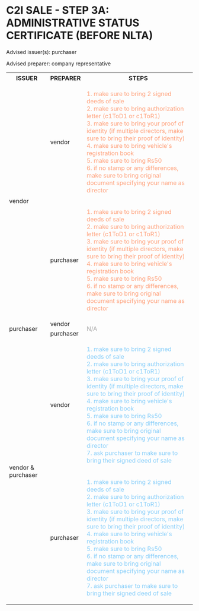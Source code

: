 # C2I SALE - STEP 3A: ADMINISTRATIVE STATUS CERTIFICATE (BEFORE NLTA)

Advised issuer(s): purchaser

Advised preparer: company representative

<table>
  <tr>
    <th>ISSUER</th>
    <th>PREPARER</th>
    <th>STEPS</th>
  </tr>

  <tr>
    <!-- ISSUER: vendor -->
    <!-- PREPARER: vendor -->
    <td rowspan="2">vendor</td>
    <td>vendor</td>
    <td style="color: lightsalmon;">
      <ol style="padding: 0; list-style-position: inside;">
        <li>make sure to bring 2 signed deeds of sale</li>
        <li>make sure to bring authorization letter (c1ToD1 or c1ToR1)</li>
        <li>make sure to bring your proof of identity (if multiple directors, make sure to bring their proof of identity)</li>
        <li>make sure to bring vehicle's registration book</li>
        <li>make sure to bring Rs50</li>
        <li>if no stamp or any differences, make sure to bring original document specifying your name as director</li>
      </ol>
    </td>
  </tr>
  <tr>
    <!-- ISSUER: vendor -->
    <!-- PREPARER: purchaser -->
    <td>purchaser</td>
    <td style="color: lightsalmon;">
      <ol style="padding: 0; list-style-position: inside;">
        <li>make sure to bring 2 signed deeds of sale</li>
        <li>make sure to bring authorization letter (c1ToD1 or c1ToR1)</li>
        <li>make sure to bring your proof of identity (if multiple directors, make sure to bring their proof of identity)</li>
        <li>make sure to bring vehicle's registration book</li>
        <li>make sure to bring Rs50</li>
        <li>if no stamp or any differences, make sure to bring original document specifying your name as director</li>
      </ol>
    </td>
  </tr>

  <tr>
    <!-- ISSUER: purchaser -->
    <!-- PREPARER: vendor -->
    <td rowspan="2">purchaser</td>
    <td>vendor</td>
    <td rowspan="2" style="color: darkgray;">
      N/A
    </td>
  </tr>
  <tr>
    <!-- ISSUER: purchaser -->
    <!-- PREPARER: purchaser -->
    <td>purchaser</td>
  </tr>

  <tr>
    <!-- ISSUER: vendor & purchaser -->
    <!-- PREPARER: vendor -->
    <td rowspan="2">vendor & purchaser</td>
    <td>vendor</td>
    <td style="color: lightskyblue;">
      <ol style="padding: 0; list-style-position: inside;">
        <li>make sure to bring 2 signed deeds of sale</li>
        <li>make sure to bring authorization letter (c1ToD1 or c1ToR1)</li>
        <li>make sure to bring your proof of identity (if multiple directors, make sure to bring their proof of identity)</li>
        <li>make sure to bring vehicle's registration book</li>
        <li>make sure to bring Rs50</li>
        <li>if no stamp or any differences, make sure to bring original document specifying your name as director</li>
        <li>ask purchaser to make sure to bring their signed deed of sale</li>
      </ol>
    </td>
  </tr>
  <tr>
    <!-- ISSUER: vendor & purchaser -->
    <!-- PREPARER: purchaser -->
    <td>purchaser</td>
    <td style="color: lightskyblue;">
      <ol style="padding: 0; list-style-position: inside;">
        <li>make sure to bring 2 signed deeds of sale</li>
        <li>make sure to bring authorization letter (c1ToD1 or c1ToR1)</li>
        <li>make sure to bring your proof of identity (if multiple directors, make sure to bring their proof of identity)</li>
        <li>make sure to bring vehicle's registration book</li>
        <li>make sure to bring Rs50</li>
        <li>if no stamp or any differences, make sure to bring original document specifying your name as director</li>
        <li>ask purchaser to make sure to bring their signed deed of sale</li>
      </ol>
    </td>
  </tr>
</table>
